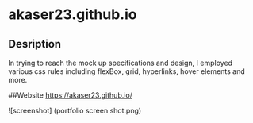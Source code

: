 # akaser23.github.io

## Desription
In trying to reach the mock up specifications and design, I employed various css rules including flexBox, grid, hyperlinks, hover elements and more. 

##Website
https://akaser23.github.io/


![screenshot] (portfolio screen shot.png)
